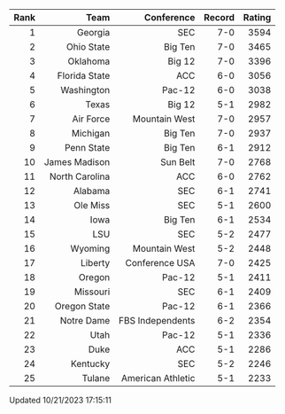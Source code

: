 | Rank  | Team                 | Conference           | Record   | Rating |
| ---:  | ---:                 | ---:                 | ---:     | ---:   |
| 1     | Georgia              | SEC                  | 7-0      | 3594   |
| 2     | Ohio State           | Big Ten              | 7-0      | 3465   |
| 3     | Oklahoma             | Big 12               | 7-0      | 3396   |
| 4     | Florida State        | ACC                  | 6-0      | 3056   |
| 5     | Washington           | Pac-12               | 6-0      | 3038   |
| 6     | Texas                | Big 12               | 5-1      | 2982   |
| 7     | Air Force            | Mountain West        | 7-0      | 2957   |
| 8     | Michigan             | Big Ten              | 7-0      | 2937   |
| 9     | Penn State           | Big Ten              | 6-1      | 2912   |
| 10    | James Madison        | Sun Belt             | 7-0      | 2768   |
| 11    | North Carolina       | ACC                  | 6-0      | 2762   |
| 12    | Alabama              | SEC                  | 6-1      | 2741   |
| 13    | Ole Miss             | SEC                  | 5-1      | 2600   |
| 14    | Iowa                 | Big Ten              | 6-1      | 2534   |
| 15    | LSU                  | SEC                  | 5-2      | 2477   |
| 16    | Wyoming              | Mountain West        | 5-2      | 2448   |
| 17    | Liberty              | Conference USA       | 7-0      | 2425   |
| 18    | Oregon               | Pac-12               | 5-1      | 2411   |
| 19    | Missouri             | SEC                  | 6-1      | 2409   |
| 20    | Oregon State         | Pac-12               | 6-1      | 2366   |
| 21    | Notre Dame           | FBS Independents     | 6-2      | 2354   |
| 22    | Utah                 | Pac-12               | 5-1      | 2336   |
| 23    | Duke                 | ACC                  | 5-1      | 2286   |
| 24    | Kentucky             | SEC                  | 5-2      | 2246   |
| 25    | Tulane               | American Athletic    | 5-1      | 2233   |

Updated 10/21/2023 17:15:11
